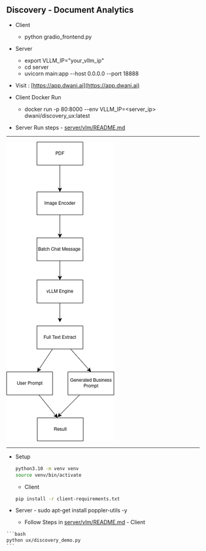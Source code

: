 ## Discovery - Document Analytics

- Client
    - python gradio_frontend.py
- Server
    - export VLLM_IP="your_vllm_ip"
    - cd server
    - uvicorn main:app --host 0.0.0.0 --port 18888


- Visit : [https://app.dwani.ai](https://app.dwani.ai)

- Client Docker Run
    - docker run -p 80:8000 --env VLLM_IP=<server_ip> dwani/discovery_ux:latest

- Server Run steps - [server/vlm/README.md](server/vlm/README.md)


---

![Discovery](docs/images/document_extract.png "Discovery") 


---

- Setup
    ```bash
    python3.10 -m venv venv
    source venv/bin/activate
    ```
    - Client 
    ```bash
    pip install -r client-requirements.txt
    ```
<!-- 
    for x86
        - pip install https://github.com/dwani-ai/vllm-arm64/releases/download/v0.0.0.8/vllm-0.10.1.dev603+ga01e0018b.d20250813-cp312-cp312-linux_x86_64.whl
-->
   - Server
    -     sudo apt-get install poppler-utils -y

        - Follow Steps in [server/vlm/README.md](server/vlm/README.md)
    - Client

    ```bash
    python ux/discovery_demo.py
    ```


<!-- 
Client 
docker build -t dwani/discovery_ux:latest -f client.Dockerfile .
docker push dwani/discovery_ux:latest

docker run -p 80:8000 --env VLLM_IP=$VLLM_IP dwani/discovery_ux:latest

Server


docker build -t dwani/discovery_server:latest -f server.Dockerfile .
docker push dwani/discovery_server:latest

docker run -p 18888:18888 --env VLLM_IP=$VLLM_IP dwani/discovery_server:latest

-- arm64 - on GH200


-->